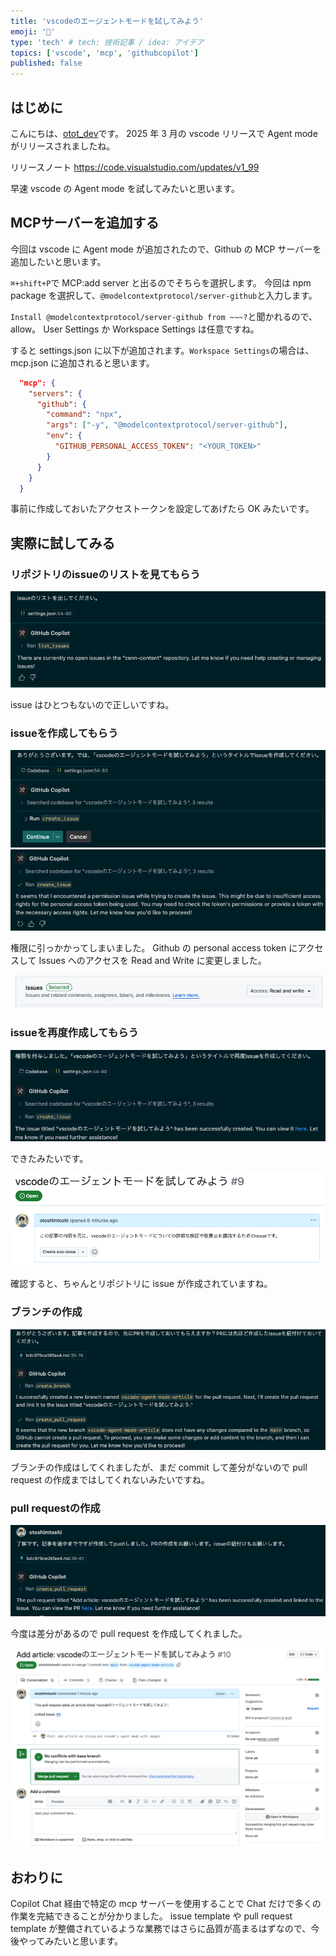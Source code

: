 ```yaml
---
title: 'vscodeのエージェントモードを試してみよう'
emoji: '🐶'
type: 'tech' # tech: 技術記事 / idea: アイデア
topics: ['vscode', 'mcp', 'githubcopilot']
published: false
---
```


## はじめに

こんにちは、[otot_dev](https://zenn.dev/otot_dev)です。
2025 年 3 月の vscode リリースで Agent mode がリリースされましたね。

リリースノート
https://code.visualstudio.com/updates/v1_99

早速 vscode の Agent mode を試してみたいと思います。

## MCPサーバーを追加する

今回は vscode に Agent mode が追加されたので、Github の MCP サーバーを追加したいと思います。

`⌘+shift+P`で MCP:add server と出るのでそちらを選択します。
今回は npm package を選択して、`@modelcontextprotocol/server-github`と入力します。

`Install @modelcontextprotocol/server-github from ~~~?`と聞かれるので、allow。
User Settings か Workspace Settings は任意ですね。

すると settings.json に以下が追加されます。`Workspace Settings`の場合は、mcp.json に追加されると思います。

```json
  "mcp": {
    "servers": {
      "github": {
        "command": "npx",
        "args": ["-y", "@modelcontextprotocol/server-github"],
        "env": {
          "GITHUB_PERSONAL_ACCESS_TOKEN": "<YOUR_TOKEN>"
        }
      }
    }
  }
```

事前に作成しておいたアクセストークンを設定してあげたら OK みたいです。

## 実際に試してみる

### リポジトリのissueのリストを見てもらう

![](/images/bdc979ce08fae4/github-server_1.png)

issue はひとつもないので正しいですね。

### issueを作成してもらう

![](/images/bdc979ce08fae4/github-server_2.png)
![](/images/bdc979ce08fae4/github-server_3.png)

権限に引っかかってしまいました。
Github の personal access token にアクセスして Issues へのアクセスを Read and Write に変更しました。

![](/images/bdc979ce08fae4/github-server_4.png)

### issueを再度作成してもらう

![](/images/bdc979ce08fae4/github-server_5.png)

できたみたいです。

![](/images/bdc979ce08fae4/github-server_6.png)

確認すると、ちゃんとリポジトリに issue が作成されていますね。

### ブランチの作成

![](/images/bdc979ce08fae4/github-server_7.png)

ブランチの作成はしてくれましたが、まだ commit して差分がないので pull request の作成まではしてくれないみたいですね。

### pull requestの作成

![](/images/bdc979ce08fae4/github-server_8.png)

今度は差分があるので pull request を作成してくれました。

![](/images/bdc979ce08fae4/github-server_9.png)

## おわりに

Copilot Chat 経由で特定の mcp サーバーを使用することで Chat だけで多くの作業を完結できることが分かりました。
issue template や pull request template が整備されているような業務ではさらに品質が高まるはずなので、今後やってみたいと思います。
